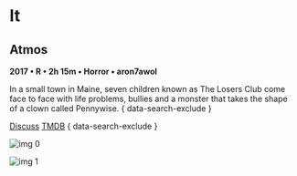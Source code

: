 # It

## Atmos

**2017 • R • 2h 15m • Horror • aron7awol**

In a small town in Maine, seven children known as The Losers Club come face to face with life problems, bullies and a monster that takes the shape of a clown called Pennywise.
{ data-search-exclude }

[Discuss](https://www.avsforum.com/threads/bass-eq-for-filtered-movies.2995212/post-56759666)  [TMDB](346364)
{ data-search-exclude }

![img 0](https://i.imgur.com/RfZni6U.jpg)

![img 1](https://i.imgur.com/zM4HnIE.jpg)

